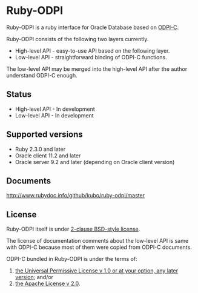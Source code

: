 # Ruby-ODPI

Ruby-ODPI is a ruby interface for Oracle Database based on [ODPI-C][].

Ruby-ODPI consists of the following two layers currently.

* High-level API - easy-to-use API based on the following layer.
* Low-level API - straightforward binding of ODPI-C functions.

The low-level API may be merged into the high-level API after the author
understand ODPI-C enough.

## Status

* High-level API - In development
* Low-level API - In development

## Supported versions

* Ruby 2.3.0 and later
* Oracle client 11.2 and later
* Oracle server 9.2 and later (depending on Oracle client version)

## Documents

http://www.rubydoc.info/github/kubo/ruby-odpi/master

## License

Ruby-ODPI itself is under [2-clause BSD-style license](https://opensource.org/licenses/BSD-2-Clause).

The license of documentation comments about the low-level API is same
with ODPI-C because most of them were copied from ODPI-C documents.

ODPI-C bundled in Ruby-ODPI is under the terms of:

1. [the Universal Permissive License v 1.0 or at your option, any later version](http://oss.oracle.com/licenses/upl); and/or
2. [the Apache License v 2.0](http://www.apache.org/licenses/LICENSE-2.0). 

[ODPI-C]: https://github.com/oracle/odpi/
